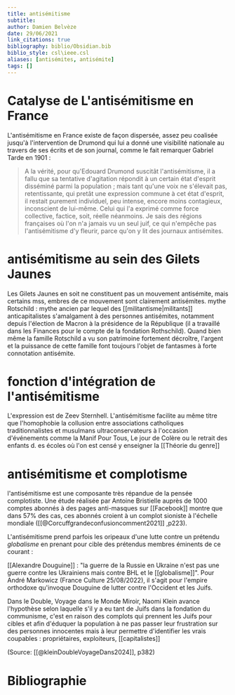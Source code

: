 ```yaml
---
title: antisémitisme
subtitle:
author: Damien Belvèze
date: 29/06/2021
link_citations: true
bibliography: biblio/Obsidian.bib
biblio_style: csl\ieee.csl
aliases: [antisémites, antisémite]
tags: []
---
```



# Catalyse de L'antisémitisme en France

L'antisémitisme en France existe de façon dispersée, assez peu coalisée jusqu'à l'intervention de Drumond qui lui a donné une visibilité nationale au travers de ses écrits et de son journal, comme le fait remarquer Gabriel Tarde en 1901 : 

> A la vérité, pour qu'Edouard Drumond suscitât l'antisémitisme, il a fallu que sa tentative d'agitation répondit à un certain état d'esprit disséminé parmi la population ; mais tant qu'une voix ne s'élevait pas, retentissante, qui pretât une expression commune à cet état d'esprit, il restait purement individuel, peu intense, encore moins contagieux, inconscient de lui-même. Celui qui l'a exprimé comme force collective, factice, soit, réelle néanmoins. Je sais des régions françaises où l'on n'a jamais vu un seul juif, ce qui n'empêche pas l'antisémitisme d'y fleurir, parce qu'on y lit des journaux antisémites.



# antisémitisme au sein des Gilets Jaunes

Les Gilets Jaunes en soit ne constituent pas un mouvement antisémite, mais certains mss, embres de ce mouvement sont clairement antisémites.
mythe Rotschild : mythe ancien par lequel des [[militantisme|militants]] anticapitalistes s'amalgament à des personnes antisémites, notamment depuis l'élection de Macron à la présidence de la République (il a travaillé dans les Finances pour le compte de la fondation Rothschild). Quand bien même la famille Rotschild a vu son patrimoine fortement décroître, l'argent et la puissance de cette famille font toujours l'objet de fantasmes à forte connotation antisémite. 


# fonction d'intégration de l'antisémitisme

L'expression est de Zeev Sternhell.
L'antisémitisme facilite au même titre que l'homophobie la collusion entre associations catholiques traditionnalistes et musulmans ultraconservateurs à l'occasion d'événements comme la Manif Pour Tous, Le jour de Colère ou le retrait des enfants d.  es écoles où l'on est censé y enseigner la [[Théorie du genre]]


# antisémitisme et complotisme

l'antisémitisme est une composante très répandue de la pensée complotiste. 
Une étude réalisée par Antoine Bristielle auprès de 1000 comptes abonnés à des pages anti-masques sur [[Facebook]] montre que dans 57% des cas, ces abonnés croient à un complot sioniste à l'échelle mondiale ([[@Corcuffgrandeconfusioncomment2021]] ,p223).

L'antisémitisme prend parfois les oripeaux d'une lutte contre un prétendu *globalisme* en prenant pour cible des prétendus membres éminents de ce courant : 

[[Alexandre Douguine]] : "la guerre de la Russie en Ukraine n'est pas une guerre contre les Ukrainiens mais contre BHL et le [[globalisme]]". 
Pour André Markowicz (France Culture 25/08/2022), il s'agit pour l'empire orthodoxe qu'invoque Douguine de lutter contre l'Occident et les Juifs.

Dans le Double, Voyage dans le Monde Miroir, Naomi Klein avance l'hypothèse selon laquelle s'il y a eu tant de Juifs dans la fondation du communisme, c'est en raison des complots qui prennent les Juifs pour cibles et afin d'éduquer la population à ne pas passer leur frustration sur des personnes innocentes mais à leur permettre d'identifier les vrais coupables : propriétaires, exploiteurs, [[capitalistes]]

(Source: [[@kleinDoubleVoyageDans2024]], p382)





# Bibliographie
